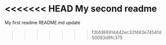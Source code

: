 <<<<<<< HEAD
My second readme
=======
My first readme
README.md update
>>>>>>> f3bfd86914442ec32f463e7454fd50093d9fc375
